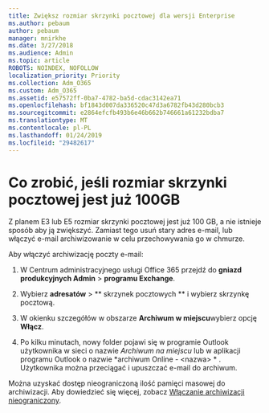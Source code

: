 ```yaml
---
title: Zwiększ rozmiar skrzynki pocztowej dla wersji Enterprise
ms.author: pebaum
author: pebaum
manager: mnirkhe
ms.date: 3/27/2018
ms.audience: Admin
ms.topic: article
ROBOTS: NOINDEX, NOFOLLOW
localization_priority: Priority
ms.collection: Adm_O365
ms.custom: Adm_O365
ms.assetid: e57572ff-0ba7-4782-ba5d-cdac3142ea71
ms.openlocfilehash: bf1843d007da336520c47d3a6782fb43d280bcb3
ms.sourcegitcommit: e2864efcfb493b6e46b662b746661a61232bdba7
ms.translationtype: MT
ms.contentlocale: pl-PL
ms.lasthandoff: 01/24/2019
ms.locfileid: "29482617"
---
```

# <a name="what-to-do-if-your-mailbox-size-is-already-100gb"></a>Co zrobić, jeśli rozmiar skrzynki pocztowej jest już 100GB

Z planem E3 lub E5 rozmiar skrzynki pocztowej jest już 100 GB, a nie istnieje sposób aby ją zwiększyć. Zamiast tego usuń stary adres e-mail, lub włączyć e-mail archiwizowanie w celu przechowywania go w chmurze. 
  
Aby włączyć archiwizację poczty e-mail:
  
1. W Centrum administracyjnego usługi Office 365 przejdź do **gniazd produkcyjnych Admin** \> **programu Exchange**. 
    
2. Wybierz **adresatów** \> ** skrzynek pocztowych ** i wybierz skrzynkę pocztową. 
    
3. W okienku szczegółów w obszarze **Archiwum w miejscu**wybierz opcję **Włącz**. 
    
4. Po kilku minutach, nowy folder pojawi się w programie Outlook użytkownika w sieci o nazwie *Archiwum na miejscu* lub w aplikacji programu Outlook o nazwie *archiwum Online - \<nazwa\> * . Użytkownika można przeciągać i upuszczać e-mail do archiwum. 
    
Można uzyskać dostęp nieograniczoną ilość pamięci masowej do archiwizacji. Aby dowiedzieć się więcej, zobacz [Włączanie archiwizacji nieograniczony](https://support.office.com/en-us/article/enable-unlimited-archiving-in-office-365-admin-help-e2a789f2-9962-4960-9fd4-a00aa063559e).
  

